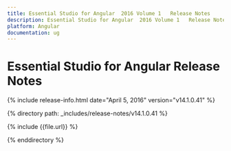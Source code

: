 ```yaml
---
title: Essential Studio for Angular  2016 Volume 1   Release Notes  
description: Essential Studio for Angular  2016 Volume 1   Release Notes  
platform: Angular
documentation: ug
---
```


# Essential Studio for Angular  Release Notes  

{% include release-info.html date="April 5, 2016"  version="v14.1.0.41" %} 


{% directory path: _includes/release-notes/v14.1.0.41 %}

{% include {{file.url}} %}

{% enddirectory %}